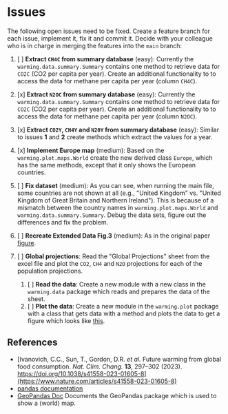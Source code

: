 # Issues

The following open issues need to be fixed. Create a feature branch for each issue,
implement it, fix it and commit it. Decide with your colleague who is in charge in
merging the features into the `main` branch:

1. [ ] **Extract `CH4C` from summary database** (easy): Currently the `warming.data.summary.Summary` contains one
    method to retrieve data for `CO2C` (CO2 per capita per year). Create an additional functionality to
    to access the data for methane per capita per year (column `CH4C`).

2. [x] **Extract `N2OC` from summary database** (easy): Currently the `warming.data.summary.Summary` contains one
    method to retrieve data for `CO2C` (CO2 per capita per year). Create an additional functionality to
    to access the data for methane per capita per year (column `N2OC`).

3. [x] **Extract `CO2Y`, `CH4Y` and `N20Y` from summary database** (easy): Similar to issues **1** and **2** create
    methods which extract the values for a year.

4. [x] **Implement Europe map** (medium): Based on the `warming.plot.maps.World` create the new derived class
    `Europe`, which has the same methods, except that it only shows the European countries.

5. [ ] **Fix dataset** (medium): As you can see, when running the main file, some countries are not shown at all
    (e.g., "United Kingdom" vs. "United Kingdom of Great Britain and Northern Ireland").
    This is because of a mismatch between the country names in `warming.plot.maps.World` and
    `warming.data.summary.Summary`. Debug the data sets, figure out the differences and fix the problem.

6. [ ] **Recreate Extended Data Fig.3** (medium): As in the original paper
    [figure](https://www.nature.com/articles/s41558-023-01605-8/figures/7).

7. [ ] **Global projections**: Read the "Global Projections" sheet from the excel file and plot the
     `CO2`, `CH4` and `N2O` projections for each of the population projections.
     1. [ ] **Read the data**: Create a new module with a new class in the `warming.data` package
          which reads and prepares the data of the sheet.
     2. [ ] **Plot the data**: Create a new module in the `warming.plot` package with a class that
          gets data with a method and plots the data to get a figure which looks like
          [this](TBA).

## References

* [Ivanovich, C.C., Sun, T., Gordon, D.R. *et al.* Future warming from global food consumption.
*Nat. Clim. Chang.* **13**, 297–302 (2023).
https://doi.org/10.1038/s41558-023-01605-8](https://www.nature.com/articles/s41558-023-01605-8)
* [pandas documentation](https://pandas.pydata.org/docs/)
* [GeoPandas Doc](https://geopandas.org/en/stable/docs/user_guide/mapping.html)
  Documents the GeoPandas package which is used to show a (world) map.
